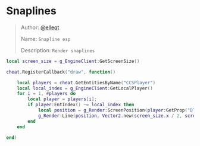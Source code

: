 # Snaplines

> Author: [@elleqt](https://github.com/elleqt)  
>
> Name: `Snapline esp`  
>
> Description: `Render snaplines`

```lua
local screen_size = g_EngineClient:GetScreenSize()

cheat.RegisterCallback("draw", function()

    local players = cheat.GetEntitiesByName("CCSPlayer")
    local local_index = g_EngineClient:GetLocalPlayer()
    for i = 1, #players do
        local player = players[i];
        if player:EntIndex() ~= local_index then
            local position = g_Render:ScreenPosition(player:GetProp("DT_BaseEntity", "m_vecOrigin"))
            g_Render:Line(position, Vector2.new(screen_size.x / 2, screen_size.y), Color.new(1, 1, 1, 1))
        end
    end

end)
```
